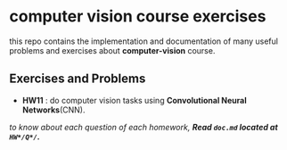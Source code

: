 # computer vision course exercises
this repo contains the implementation and documentation of many useful problems and exercises about **computer-vision** course.

Exercises and Problems
----------------------
* **HW11** : do computer vision tasks using **Convolutional Neural Networks**(CNN).

_‍‍‍‍to know about each question of each homework, **Read `doc.md` located at `HW*/Q*/`.**_